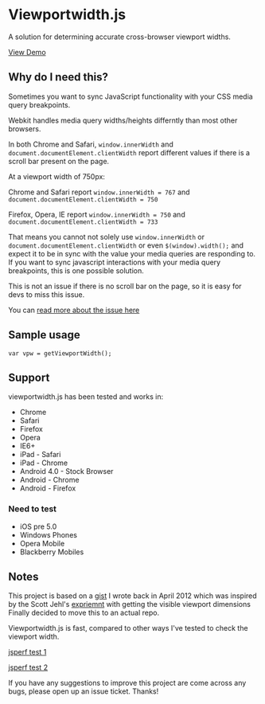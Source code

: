 Viewportwidth.js
=======================

A solution for determining accurate cross-browser viewport widths.

[View Demo](http://www.brettjankord.com/projects/viewportwidth/demo/)

## Why do I need this?
Sometimes you want to sync JavaScript functionality with your CSS media query breakpoints.

Webkit handles media query widths/heights differntly than most other browsers.

In both Chrome and Safari, `window.innerWidth` and `document.documentElement.clientWidth` report different values if there is a scroll bar present on the page.

At a viewport width of 750px: 

Chrome and Safari report `window.innerWidth = 767` and `document.documentElement.clientWidth = 750`

Firefox, Opera, IE report `window.innerWidth = 750` and `document.documentElement.clientWidth = 733` 

That means you cannot not solely use `window.innerWidth` or `document.documentElement.clientWidth` or even `$(window).width();` and expect it to be in sync with the value your media queries are responding to.
If you want to sync javascript interactions with your media query breakpoints, this is one possible solution.

This is not an issue if there is no scroll bar on the page, so it is easy for devs to miss this issue. 

You can [read more about the issue here](http://www.456bereastreet.com/archive/201101/media_queries_viewport_width_scrollbars_and_webkit_browsers/ )

## Sample usage
    
    var vpw = getViewportWidth();

## Support
viewportwidth.js has been tested and works in:

* Chrome
* Safari
* Firefox
* Opera
* IE6+
* iPad - Safari
* iPad - Chrome
* Android 4.0 - Stock Browser 
* Android - Chrome
* Android - Firefox

### Need to test
* iOS pre 5.0
* Windows Phones
* Opera Mobile
* Blackberry Mobiles


## Notes
This project is based on a [gist](https://gist.github.com/2399828) I wrote back in April 2012 which was inspired by the Scott Jehl's [expriemnt](https://gist.github.com/2051999) with getting the visible viewport dimensions
Finally decided to move this to an actual repo.

Viewportwidth.js is fast, compared to other ways I've tested to check the viewport width.

[jsperf test 1](http://jsperf.com/viewport-width-check)

[jsperf test 2](http://jsperf.com/viewport-dimensions)

If you have any suggestions to improve this project are come across any bugs, please open up an issue ticket. Thanks!

